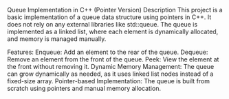 Queue Implementation in C++ (Pointer Version)
Description
This project is a basic implementation of a queue data structure using pointers in C++. It does not rely on any external libraries like std::queue. The queue is implemented as a linked list, where each element is dynamically allocated, and memory is managed manually.

Features:
Enqueue: Add an element to the rear of the queue.
Dequeue: Remove an element from the front of the queue.
Peek: View the element at the front without removing it.
Dynamic Memory Management: The queue can grow dynamically as needed, as it uses linked list nodes instead of a fixed-size array.
Pointer-based Implementation: The queue is built from scratch using pointers and manual memory allocation.